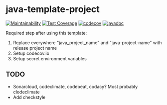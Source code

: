 # java-template-project

[![Maintainability](https://api.codeclimate.com/v1/badges/08180ff0281877bd59a3/maintainability)](https://codeclimate.com/github/jshaptic/java-project-template/maintainability)
[![Test Coverage](https://api.codeclimate.com/v1/badges/08180ff0281877bd59a3/test_coverage)](https://codeclimate.com/github/jshaptic/java-project-template/test_coverage)
[![codecov](https://codecov.io/gh/jshaptic/java-project-template/branch/master/graph/badge.svg)](https://codecov.io/gh/jshaptic/java-project-template)
[![javadoc](https://javadoc.io/badge2/com.github.jshaptic/java-project-template/javadoc.svg)](https://javadoc.io/doc/com.github.jshaptic/java-project-template)

Required step after using this template:

1) Replace everywhere "java_project_name" and "java-project-name" with release project name
2) Setup codecov.io
3) Setup secret environment variables

## TODO
- Sonarcloud, codeclimate, codebeat, codacy? Most probably clodeclimate
- Add checkstyle